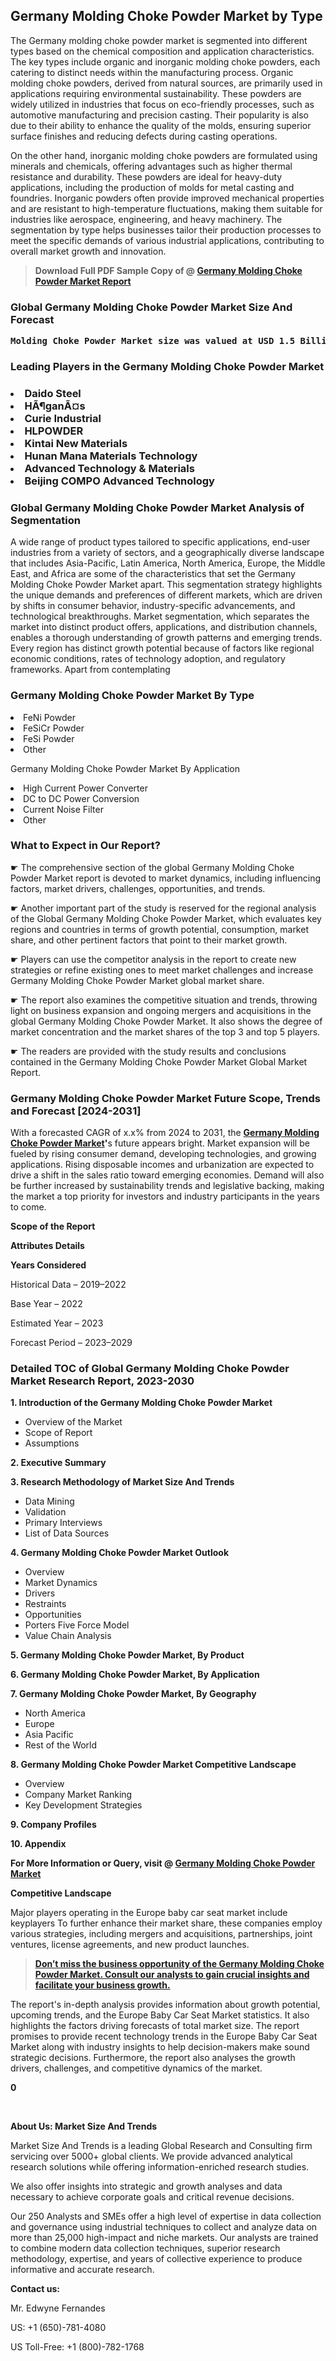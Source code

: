 <p> <h2>Germany Molding Choke Powder Market by Type</h2><p>The Germany molding choke powder market is segmented into different types based on the chemical composition and application characteristics. The key types include organic and inorganic molding choke powders, each catering to distinct needs within the manufacturing process. Organic molding choke powders, derived from natural sources, are primarily used in applications requiring environmental sustainability. These powders are widely utilized in industries that focus on eco-friendly processes, such as automotive manufacturing and precision casting. Their popularity is also due to their ability to enhance the quality of the molds, ensuring superior surface finishes and reducing defects during casting operations.</p><p>On the other hand, inorganic molding choke powders are formulated using minerals and chemicals, offering advantages such as higher thermal resistance and durability. These powders are ideal for heavy-duty applications, including the production of molds for metal casting and foundries. Inorganic powders often provide improved mechanical properties and are resistant to high-temperature fluctuations, making them suitable for industries like aerospace, engineering, and heavy machinery. The segmentation by type helps businesses tailor their production processes to meet the specific demands of various industrial applications, contributing to overall market growth and innovation.</p></p><blockquote id="" class=""><strong>Download Full PDF Sample Copy of @&nbsp;<a href="https://www.marketsizeandtrends.com/download-sample/413698/?utm_source=GitHub-Feb&utm_medium=263" target="_blank">Germany Molding Choke Powder Market Report</a>&nbsp;&nbsp;</strong></blockquote><h3 id="" class=""><strong>Global&nbsp;Germany Molding Choke Powder Market Size And Forecast</strong></h3><pre class="reader-text-block__code-block"><strong>Molding Choke Powder Market size was valued at USD 1.5 Billion in 2022 and is projected to reach USD 2.8 Billion by 2030, growing at a CAGR of 8.6% from 2024 to 2030.</strong></pre><h3 id="" class="">Leading Players in the&nbsp;Germany Molding Choke Powder Market</h3><h3 class=""></Li><Li>Daido Steel</Li><Li> HÃ¶ganÃ¤s</Li><Li> Curie Industrial</Li><Li> HLPOWDER</Li><Li> Kintai New Materials</Li><Li> Hunan Mana Materials Technology</Li><Li> Advanced Technology & Materials</Li><Li> Beijing COMPO Advanced Technology</h3><h3 id="" class="">Global&nbsp;Germany Molding Choke Powder Market Analysis of Segmentation</h3><p id="" class="">A wide range of product types tailored to specific applications, end-user industries from a variety of sectors, and a geographically diverse landscape that includes Asia-Pacific, Latin America, North America, Europe, the Middle East, and Africa are some of the characteristics that set the Germany Molding Choke Powder Market apart. This segmentation strategy highlights the unique demands and preferences of different markets, which are driven by shifts in consumer behavior, industry-specific advancements, and technological breakthroughs. Market segmentation, which separates the market into distinct product offers, applications, and distribution channels, enables a thorough understanding of growth patterns and emerging trends. Every region has distinct growth potential because of factors like regional economic conditions, rates of technology adoption, and regulatory frameworks. Apart from contemplating</p><h3 id="" class="">Germany Molding Choke Powder Market&nbsp;By Type</h3><p></Li><Li>FeNi Powder</Li><Li> FeSiCr Powder</Li><Li> FeSi Powder</Li><Li> Other</p><div class="" data-test-id=""><p>Germany Molding Choke Powder Market&nbsp;By Application</p></div><p class=""></Li><Li>High Current Power Converter</Li><Li> DC to DC Power Conversion</Li><Li> Current Noise Filter</Li><Li> Other</p><div class="" data-test-id=""><h3><span class="">What to Expect in Our Report?</span></h3></div><div class="" data-test-id=""><p><span class="">☛ The comprehensive section of the global Germany Molding Choke Powder Market report is devoted to market dynamics, including influencing factors, market drivers, challenges, opportunities, and trends.</span></p></div><div class="" data-test-id=""><p><span class="">☛ Another important part of the study is reserved for the regional analysis of the Global Germany Molding Choke Powder Market, which evaluates key regions and countries in terms of growth potential, consumption, market share, and other pertinent factors that point to their market growth.</span></p></div><div class="" data-test-id=""><p><span class="">☛ Players can use the competitor analysis in the report to create new strategies or refine existing ones to meet market challenges and increase Germany Molding Choke Powder Market global market share.</span></p></div><div class="" data-test-id=""><p><span class="">☛ The report also examines the competitive situation and trends, throwing light on business expansion and ongoing mergers and acquisitions in the global Germany Molding Choke Powder Market. It also shows the degree of market concentration and the market shares of the top 3 and top 5 players.</span></p></div><div class="" data-test-id=""><p><span class="">☛ The readers are provided with the study results and conclusions contained in the Germany Molding Choke Powder Market Global Market Report.</span></p></div><div class="" data-test-id=""><h3><span class="">Germany Molding Choke Powder Market Future Scope, Trends and Forecast [2024-2031]</span></h3></div><div class="" data-test-id=""><p><span class="">With a forecasted CAGR of x.x% from 2024 to 2031, the <strong><a href="https://www.marketsizeandtrends.com/download-sample/413698/?utm_source=GitHub-Feb&utm_medium=263" target="_blank">Germany Molding Choke Powder Market</a>'</strong>s future appears bright. Market expansion will be fueled by rising consumer demand, developing technologies, and growing applications. Rising disposable incomes and urbanization are expected to drive a shift in the sales ratio toward emerging economies. Demand will also be further increased by sustainability trends and legislative backing, making the market a top priority for investors and industry participants in the years to come.</span></p><p id="ember66" class="ember-view reader-text-block__paragraph"><strong>Scope of the Report</strong></p><p id="ember67" class="ember-view reader-text-block__paragraph"><strong>Attributes Details</strong></p><p id="ember68" class="ember-view reader-text-block__paragraph"><strong>Years Considered</strong></p><p id="ember69" class="ember-view reader-text-block__paragraph">Historical Data &ndash; 2019&ndash;2022</p><p id="ember70" class="ember-view reader-text-block__paragraph">Base Year &ndash; 2022</p><p id="ember71" class="ember-view reader-text-block__paragraph">Estimated Year &ndash; 2023</p><p id="ember72" class="ember-view reader-text-block__paragraph">Forecast Period &ndash; 2023&ndash;2029</p></div><h3 id="" class="">Detailed TOC of Global Germany Molding Choke Powder Market Research Report, 2023-2030</h3><p id="" class=""><strong>1. Introduction of the Germany Molding Choke Powder Market</strong></p><ul><li>Overview of the Market</li><li>Scope of Report</li><li>Assumptions</li></ul><p id="" class=""><strong>2. Executive Summary</strong></p><p id="" class=""><strong>3. Research Methodology of Market Size And Trends</strong></p><ul><li>Data Mining</li><li>Validation</li><li>Primary Interviews</li><li>List of Data Sources</li></ul><p id="" class=""><strong>4. Germany Molding Choke Powder Market Outlook</strong></p><ul><li>Overview</li><li>Market Dynamics</li><li>Drivers</li><li>Restraints</li><li>Opportunities</li><li>Porters Five Force Model</li><li>Value Chain Analysis</li></ul><p id="" class=""><strong>5. Germany Molding Choke Powder Market, By Product</strong></p><p id="" class=""><strong>6. Germany Molding Choke Powder Market, By Application</strong></p><p id="" class=""><strong>7. Germany Molding Choke Powder Market, By Geography</strong></p><ul><li>North America</li><li>Europe</li><li>Asia Pacific</li><li>Rest of the World</li></ul><p id="" class=""><strong>8. Germany Molding Choke Powder Market Competitive Landscape</strong></p><ul><li>Overview</li><li>Company Market Ranking</li><li>Key Development Strategies</li></ul><p id="" class=""><strong>9. Company Profiles</strong></p><p id="" class=""><strong>10. Appendix</strong></p><p><strong>For More Information or Query, visit&nbsp;@ <a href="https://www.marketsizeandtrends.com/report/molding-choke-powder-market/" target="_blank">Germany Molding Choke Powder Market</a></strong></p><p id="ember61" class="ember-view reader-text-block__paragraph"><strong>Competitive Landscape</strong></p><p id="ember62" class="ember-view reader-text-block__paragraph">Major players operating in the Europe baby car seat market include keyplayers To further enhance their market share, these companies employ various strategies, including mergers and acquisitions, partnerships, joint ventures, license agreements, and new product launches.</p><blockquote id="ember63" class="ember-view reader-text-block__blockquote"><strong><a href="https://www.marketsizeandtrends.com/download-sample/413698/?utm_source=GitHub-Feb&utm_medium=263" target="_blank">Don&rsquo;t miss the business opportunity of the Germany Molding Choke Powder Market. Consult our analysts to gain crucial insights and facilitate your business growth.</a></strong></blockquote><p id="ember64" class="ember-view reader-text-block__paragraph">The report's in-depth analysis provides information about growth potential, upcoming trends, and the Europe Baby Car Seat Market statistics. It also highlights the factors driving forecasts of total market size. The report promises to provide recent technology trends in the Europe Baby Car Seat Market along with industry insights to help decision-makers make sound strategic decisions. Furthermore, the report also analyses the growth drivers, challenges, and competitive dynamics of the market.</p><p class="ember-view reader-text-block__paragraph"><strong>0</strong></p><p id="ember65" class="ember-view reader-text-block__paragraph">&nbsp;</p><p id="" class=""><strong>About Us: Market Size And Trends</strong></p><p id="" class="">Market Size And Trends is a leading Global Research and Consulting firm servicing over 5000+ global clients. We provide advanced analytical research solutions while offering information-enriched research studies.</p><p id="" class="">We also offer insights into strategic and growth analyses and data necessary to achieve corporate goals and critical revenue decisions.</p><p id="" class="">Our 250 Analysts and SMEs offer a high level of expertise in data collection and governance using industrial techniques to collect and analyze data on more than 25,000 high-impact and niche markets. Our analysts are trained to combine modern data collection techniques, superior research methodology, expertise, and years of collective experience to produce informative and accurate research.</p><p id="" class=""><strong>Contact us:</strong></p><p id="" class="">Mr. Edwyne Fernandes</p><p id="" class="">US: +1 (650)-781-4080</p><p id="" class="">US Toll-Free: +1 (800)-782-1768</p>
